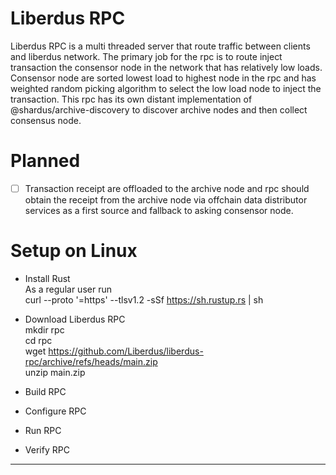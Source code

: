 # Liberdus RPC
Liberdus RPC is a multi threaded server that route traffic between clients and liberdus network. The primary job for the rpc is to route inject transaction the consensor node in the network that has relatively low loads. Consensor node are sorted lowest load to highest node in the rpc and has weighted random picking algorithm to select the low load node to inject the transaction. This rpc has its own distant implementation of @shardus/archive-discovery to discover archive nodes and then collect consensus node.

# Planned
- [ ] Transaction receipt are offloaded to the archive node and rpc should obtain the receipt from the archive node via offchain data distributor services as a first source and fallback to asking consensor node. 

# Setup on Linux
- Install Rust  
  As a regular user run  
  curl --proto '=https' --tlsv1.2 -sSf https://sh.rustup.rs | sh

- Download Liberdus RPC  
  mkdir rpc  
  cd rpc  
  wget https://github.com/Liberdus/liberdus-rpc/archive/refs/heads/main.zip  
  unzip main.zip

- Build RPC
- Configure RPC
- Run RPC
- Verify RPC


---


